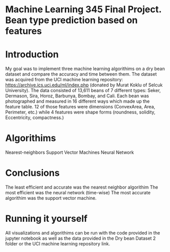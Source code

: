 # Machine Learning 345 Final Project. Bean type prediction based on features

# Introduction
My goal was to implement three machine learning algorithims on a dry bean dataset and compare the accuracy and time between them. The dataset was acquired from the UCI machine learning repository: https://archive.ics.uci.edu/ml/index.php (donated by Murat Koklu of Selcuk University). The data consisted of 13,611 beans of 7 different types: Seker, Dermason, Sira, Horoz, Barbunya, Bombay, and Cali. Each bean was photographed and measured in 16 different ways which made up the feature table. 12 of those features were dimensions (ConvexArea, Area, Perimeter, etc.) while 4 features were shape forms (roundness, solidity, Eccentricity, compactness.)

# Algorithims
Nearest-neighbors
Support Vector Machines
Neural Network

# Conclusions

The least efficient and accurate was the nearest neighbor algorithim
The most efficient was the neural network (time-wise)
The most accurate algorithim was the support vector machine. 

# Running it yourself
All visualizations and algorithims can be run with the code provided in the jupyter notebook as well as the data provided in the Dry bean Dataset 2 folder or the UCI machine learning repository link.
